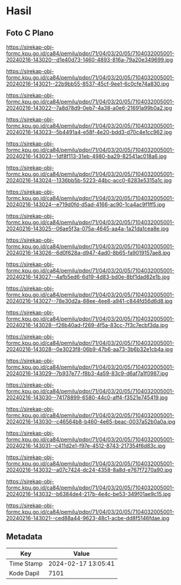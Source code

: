 # Hasil

## Foto C Plano

https://sirekap-obj-formc.kpu.go.id/ca84/pemilu/pdpr/71/04/03/20/05/7104032005001-20240216-143020--d1e40d73-1460-4893-816a-79a20e349699.jpg

https://sirekap-obj-formc.kpu.go.id/ca84/pemilu/pdpr/71/04/03/20/05/7104032005001-20240216-143021--22b9bb55-8537-45cf-9ee1-6c0cfe74a830.jpg

https://sirekap-obj-formc.kpu.go.id/ca84/pemilu/pdpr/71/04/03/20/05/7104032005001-20240216-143022--7a8d78d9-0eb7-4a38-a0e6-21691a99b0a2.jpg

https://sirekap-obj-formc.kpu.go.id/ca84/pemilu/pdpr/71/04/03/20/05/7104032005001-20240216-143023--5b4491a4-e58f-4e20-bdd3-d70c4e1cc962.jpg

https://sirekap-obj-formc.kpu.go.id/ca84/pemilu/pdpr/71/04/03/20/05/7104032005001-20240216-143023--1df8f113-31eb-4980-ba29-82541ac018a6.jpg

https://sirekap-obj-formc.kpu.go.id/ca84/pemilu/pdpr/71/04/03/20/05/7104032005001-20240216-143024--1336bb5b-5223-44bc-acc0-6283e5315a1c.jpg

https://sirekap-obj-formc.kpu.go.id/ca84/pemilu/pdpr/71/04/03/20/05/7104032005001-20240216-143024--e719d0fd-d5ad-4166-ac90-1ca4ac9f1ff5.jpg

https://sirekap-obj-formc.kpu.go.id/ca84/pemilu/pdpr/71/04/03/20/05/7104032005001-20240216-143025--06ae5f3a-075a-4645-aa4a-1a21da1cea8e.jpg

https://sirekap-obj-formc.kpu.go.id/ca84/pemilu/pdpr/71/04/03/20/05/7104032005001-20240216-143026--6d0f628a-d947-4ad0-8b65-fa9019157ae8.jpg

https://sirekap-obj-formc.kpu.go.id/ca84/pemilu/pdpr/71/04/03/20/05/7104032005001-20240216-143027--4afb5ed6-6d19-4d83-bd0e-8bf1dad82e1b.jpg

https://sirekap-obj-formc.kpu.go.id/ca84/pemilu/pdpr/71/04/03/20/05/7104032005001-20240216-143027--78e30d2a-88ee-4ee8-a941-c844fd56d6d8.jpg

https://sirekap-obj-formc.kpu.go.id/ca84/pemilu/pdpr/71/04/03/20/05/7104032005001-20240216-143028--f26b40ad-f269-4f5a-83cc-7f3c7ecbf3da.jpg

https://sirekap-obj-formc.kpu.go.id/ca84/pemilu/pdpr/71/04/03/20/05/7104032005001-20240216-143028--0e3023f8-06b9-47b6-aa73-3b6b32e1cb4a.jpg

https://sirekap-obj-formc.kpu.go.id/ca84/pemilu/pdpr/71/04/03/20/05/7104032005001-20240216-143029--7b937e77-f8b3-4a59-83c9-d6af7a1f0987.jpg

https://sirekap-obj-formc.kpu.go.id/ca84/pemilu/pdpr/71/04/03/20/05/7104032005001-20240216-143030--74178899-6580-44c0-aff4-f3521e745419.jpg

https://sirekap-obj-formc.kpu.go.id/ca84/pemilu/pdpr/71/04/03/20/05/7104032005001-20240216-143030--c46564b8-b460-4e65-beac-0037a52b0a0a.jpg

https://sirekap-obj-formc.kpu.go.id/ca84/pemilu/pdpr/71/04/03/20/05/7104032005001-20240216-143031--c411d2e1-f97e-4512-8743-217354f6d83c.jpg

https://sirekap-obj-formc.kpu.go.id/ca84/pemilu/pdpr/71/04/03/20/05/7104032005001-20240216-143032--a07c7424-dc24-4358-8a8d-e767f7270a90.jpg

https://sirekap-obj-formc.kpu.go.id/ca84/pemilu/pdpr/71/04/03/20/05/7104032005001-20240216-143032--b6384de4-217b-4e4c-be53-349f01ae9c15.jpg

https://sirekap-obj-formc.kpu.go.id/ca84/pemilu/pdpr/71/04/03/20/05/7104032005001-20240216-143021--ced88a44-9623-48c1-acbe-dd8f5146fdae.jpg


## Metadata

| Key        | Value               |
| ---------- | ------------------- |
| Time Stamp | 2024-02-17 13:05:41 |
| Kode Dapil | 7101                |



